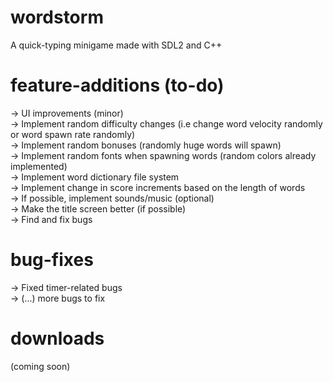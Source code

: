 # wordstorm
A quick-typing minigame made with SDL2 and C++

# feature-additions (to-do)
-> UI improvements (minor) <br>
-> Implement random difficulty changes (i.e change word velocity randomly or word spawn rate randomly) <br>
-> Implement random bonuses (randomly huge words will spawn) <br>
-> Implement random fonts when spawning words (random colors already implemented) <br>
-> Implement word dictionary file system <br>
-> Implement change in score increments based on the length of words <br>
-> If possible, implement sounds/music (optional) <br>
-> Make the title screen better (if possible) <br>
-> Find and fix bugs

# bug-fixes
-> Fixed timer-related bugs <br>
-> (...) more bugs to fix

# downloads 
(coming soon)
